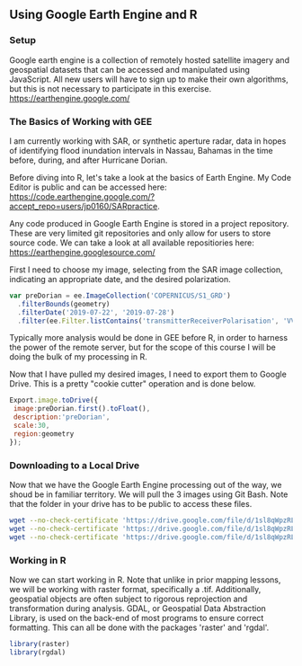 ## Using Google Earth Engine and R

### Setup

Google earth engine is a collection of remotely hosted satellite imagery and geospatial datasets that can be accessed and manipulated using
JavaScript. All new users will have to sign up to make their own algorithms, but this is not necessary to participate in this exercise.
https://earthengine.google.com/

### The Basics of Working with GEE
I am currently working with SAR, or synthetic aperture radar, data in hopes of identifying flood inundation
intervals in Nassau, Bahamas in the time before, during, and after Hurricane Dorian.

Before diving into R, let's take a look at the basics of Earth Engine. My Code Editor is public and can be accessed here:
https://code.earthengine.google.com/?accept_repo=users/jp0160/SARpractice.

Any code produced in Google Earth Engine is stored in a project repository. These are very limited git repositories and only allow for users to store source code. We can take a look at all available repositiories here:
https://earthengine.googlesource.com/

First I need to choose my image, selecting from the SAR image collection, indicating an appropriate date, and the desired polarization.
```javascript
var preDorian = ee.ImageCollection('COPERNICUS/S1_GRD')
  .filterBounds(geometry)
  .filterDate('2019-07-22', '2019-07-28')
  .filter(ee.Filter.listContains('transmitterReceiverPolarisation', 'VV'))
  ```
 
 Typically more analysis would be done in GEE before R, in order to harness the power of the remote server, but for the scope of this course I will be doing the bulk of my processing in R.
 
 Now that I have pulled my desired images, I need to export them to Google Drive. This is a pretty "cookie cutter" operation and is done below.
 ```javascript
 Export.image.toDrive({
  image:preDorian.first().toFloat(),
  description:'preDorian',
  scale:30,
  region:geometry
});
```

### Downloading to a Local Drive
Now that we have the Google Earth Engine processing out of the way, we shoud be in familiar territory. We will pull the 3 images using Git Bash. Note that the folder in your drive has to be public to access these files.

```bash
wget --no-check-certificate 'https://drive.google.com/file/d/1sl8qWpzRLfXEw1o-oIACFIZElorzRrzd/view?usp=sharing' -O Dorian.tif
wget --no-check-certificate 'https://drive.google.com/file/d/1sl8qWpzRLfXEw1o-oIACFIZElorzRrzd/view?usp=sharing' -O preDorian.tif
wget --no-check-certificate 'https://drive.google.com/file/d/1sl8qWpzRLfXEw1o-oIACFIZElorzRrzd/view?usp=sharing' -O postDorian.tif
```

### Working in R
Now we can start working in R. Note that unlike in prior mapping lessons, we will be working with raster format, specifically a .tif. Additionally, geospatial objects are often subject to rigorous reprojection and transformation during analysis. GDAL, or Geospatial Data Abstraction Library, is used on the back-end of most programs to ensure correct formatting. This can all be done with the packages 'raster' and 'rgdal'.

```R
library(raster)
library(rgdal)
```



